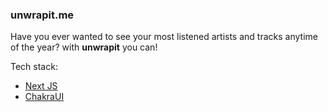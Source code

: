 ### unwrapit.me

Have you ever wanted to see your most listened artists and tracks anytime of the year? with **unwrapit** you can!

Tech stack:

- [Next JS](https://nextjs.org/)
- [ChakraUI](https://chakra-ui.com/)
